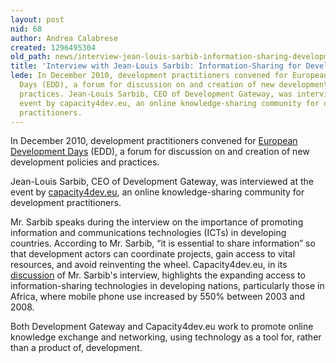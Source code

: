 ```yaml
---
layout: post
nid: 68
author: Andrea Calabrese
created: 1296495304
old_path: news/interview-jean-louis-sarbib-information-sharing-development
title: 'Interview with Jean-Louis Sarbib: Information-Sharing for Development'
lede: In December 2010, development practitioners convened for European Development
  Days (EDD), a forum for discussion on and creation of new development policies and
  practices. Jean-Louis Sarbib, CEO of Development Gateway, was interviewed at the
  event by capacity4dev.eu, an online knowledge-sharing community for development
  practitioners.
---
```


In December 2010, development practitioners convened for [European Development Days](http://www.eudevdays.eu/ "European Development Days") (EDD), a forum for discussion on and creation of new development policies and practices.

Jean-Louis Sarbib, CEO of Development Gateway, was interviewed at the event by [capacity4dev.eu](http://capacity4dev.ec.europa.eu/ "Capacity4Dev"), an online knowledge-sharing community for development practitioners.

Mr. Sarbib speaks during the interview on the importance of promoting information and communications technologies (ICTs) in developing countries. According to Mr. Sarbib, “it is essential to share information” so that development actors can coordinate projects, gain access to vital resources, and avoid reinventing the wheel. Capacity4dev.eu, in its [discussion](http://capacity4dev.ec.europa.eu/article/digital-advances-make-information-sharing-indispensible-component-development "Capacity4Dev") of Mr. Sarbib's interview, highlights the expanding access to information-sharing technologies in developing nations, particularly those in Africa, where mobile phone use increased by 550% between 2003 and 2008.

Both Development Gateway and Capacity4dev.eu work to promote online knowledge exchange and networking, using technology as a tool for, rather than a product of, development.
